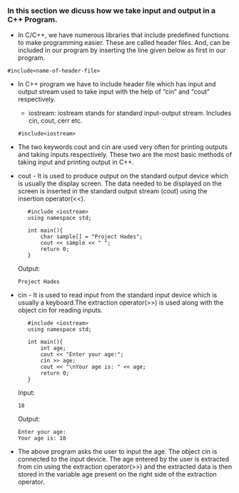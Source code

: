 ### In this section we dicuss how we take input and output in a C++ Program.
* In C/C++, we have numerous libraries that include predefined functions to make programming easier. These are called header files. And, can be included in our program by inserting the line given below as first in our program.
```
#include<name-of-header-file>
```
* In C++ program we have to include header file which has input and output stream used to take input with the help of “cin” and “cout” respectively. 
    - iostream: iostream stands for standard input-output stream. Includes cin, cout, cerr etc.
    ```
    #include<iostream>
    ```

* The two keywords cout and cin are used very often for printing outputs and taking inputs respectively. These two are the most basic methods of taking input and printing output in C++.
* cout - It is used to produce output on the standard output device which is usually the display screen. The data needed to be displayed on the screen is inserted in the standard output stream (cout) using the insertion operator(<<).
     ```
        #include <iostream>
        using namespace std;

        int main(){
	        char sample[] = "Project Hades";
	        cout << sample << " ";
	        return 0;
        }
    ```
    Output:
    ```
    Project Hades
    ```
* cin - It is used to read input from the standard input device which is usually a keyboard.The extraction operator(>>) is used along with the object cin for reading inputs.
     ```
        #include <iostream>
        using namespace std;
 
        int main(){
            int age;
            cout << "Enter your age:";
            cin >> age;
            cout << "\nYour age is: " << age;
            return 0;
        }
    ```
    Input:
    ```
    18
    ```
    Output:
    ```
    Enter your age:
    Your age is: 18
    ```
* The above program asks the user to input the age. The object cin is connected to the input device. The age entered by the user is extracted from cin using the extraction operator(>>) and the extracted data is then stored in the variable age present on the right side of the extraction operator.